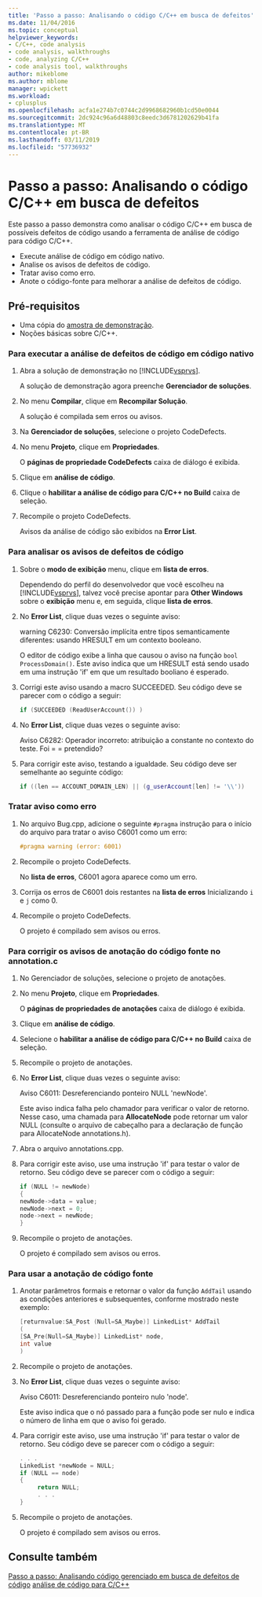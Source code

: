 ```yaml
---
title: 'Passo a passo: Analisando o código C/C++ em busca de defeitos'
ms.date: 11/04/2016
ms.topic: conceptual
helpviewer_keywords:
- C/C++, code analysis
- code analysis, walkthroughs
- code, analyzing C/C++
- code analysis tool, walkthroughs
author: mikeblome
ms.author: mblome
manager: wpickett
ms.workload:
- cplusplus
ms.openlocfilehash: acfa1e274b7c0744c2d9968682960b1cd50e0044
ms.sourcegitcommit: 2dc924c96a6d48803c8eedc3d6781202629b41fa
ms.translationtype: MT
ms.contentlocale: pt-BR
ms.lasthandoff: 03/11/2019
ms.locfileid: "57736932"
---
```

# <a name="walkthrough-analyzing-cc-code-for-defects"></a>Passo a passo: Analisando o código C/C++ em busca de defeitos

Este passo a passo demonstra como analisar o código C/C++ em busca de possíveis defeitos de código usando a ferramenta de análise de código para código C/C++.

- Execute análise de código em código nativo.
- Analise os avisos de defeitos de código.
- Tratar aviso como erro.
- Anote o código-fonte para melhorar a análise de defeitos de código.

## <a name="prerequisites"></a>Pré-requisitos

- Uma cópia do [amostra de demonstração](../code-quality/demo-sample.md).
- Noções básicas sobre C/C++.

### <a name="to-run-code-defect-analysis-on-native-code"></a>Para executar a análise de defeitos de código em código nativo

1. Abra a solução de demonstração no [!INCLUDE[vsprvs](../code-quality/includes/vsprvs_md.md)].

     A solução de demonstração agora preenche **Gerenciador de soluções**.

2. No menu **Compilar**, clique em **Recompilar Solução**.

     A solução é compilada sem erros ou avisos.

3. Na **Gerenciador de soluções**, selecione o projeto CodeDefects.

4. No menu **Projeto**, clique em **Propriedades**.

     O **páginas de propriedade CodeDefects** caixa de diálogo é exibida.

5. Clique em **análise de código**.

6. Clique o **habilitar a análise de código para C/C++ no Build** caixa de seleção.

7. Recompile o projeto CodeDefects.

     Avisos da análise de código são exibidos na **Error List**.

### <a name="to-analyze-code-defect-warnings"></a>Para analisar os avisos de defeitos de código

1. Sobre o **modo de exibição** menu, clique em **lista de erros**.

     Dependendo do perfil do desenvolvedor que você escolheu na [!INCLUDE[vsprvs](../code-quality/includes/vsprvs_md.md)], talvez você precise apontar para **Other Windows** sobre o **exibição** menu e, em seguida, clique **lista de erros**.

2. No **Error List**, clique duas vezes o seguinte aviso:

     warning C6230: Conversão implícita entre tipos semanticamente diferentes: usando HRESULT em um contexto booleano.

     O editor de código exibe a linha que causou o aviso na função `bool ProcessDomain()`. Este aviso indica que um HRESULT está sendo usado em uma instrução 'if' em que um resultado booliano é esperado.

3. Corrigi este aviso usando a macro SUCCEEDED. Seu código deve se parecer com o código a seguir:

   ```cpp
   if (SUCCEEDED (ReadUserAccount()) )
   ```

4. No **Error List**, clique duas vezes o seguinte aviso:

     Aviso C6282: Operador incorreto: atribuição a constante no contexto do teste. Foi = = pretendido?

5. Para corrigir este aviso, testando a igualdade. Seu código deve ser semelhante ao seguinte código:

   ```cpp
   if ((len == ACCOUNT_DOMAIN_LEN) || (g_userAccount[len] != '\\'))
   ```

### <a name="to-treat-warning-as-an-error"></a>Tratar aviso como erro

1. No arquivo Bug.cpp, adicione o seguinte `#pragma` instrução para o início do arquivo para tratar o aviso C6001 como um erro:

   ```cpp
   #pragma warning (error: 6001)
   ```

2. Recompile o projeto CodeDefects.

     No **lista de erros**, C6001 agora aparece como um erro.

3. Corrija os erros de C6001 dois restantes na **lista de erros** Inicializando `i` e `j` como 0.

4. Recompile o projeto CodeDefects.

     O projeto é compilado sem avisos ou erros.

### <a name="to-correct-the-source-code-annotation-warnings-in-annotationc"></a>Para corrigir os avisos de anotação do código fonte no annotation.c

1. No Gerenciador de soluções, selecione o projeto de anotações.

2. No menu **Projeto**, clique em **Propriedades**.

     O **páginas de propriedades de anotações** caixa de diálogo é exibida.

3. Clique em **análise de código**.

4. Selecione o **habilitar a análise de código para C/C++ no Build** caixa de seleção.

5. Recompile o projeto de anotações.

6. No **Error List**, clique duas vezes o seguinte aviso:

     Aviso C6011: Desreferenciando ponteiro NULL 'newNode'.

     Este aviso indica falha pelo chamador para verificar o valor de retorno. Nesse caso, uma chamada para **AllocateNode** pode retornar um valor NULL (consulte o arquivo de cabeçalho para a declaração de função para AllocateNode annotations.h).

7. Abra o arquivo annotations.cpp.

8. Para corrigir este aviso, use uma instrução 'if' para testar o valor de retorno. Seu código deve se parecer com o código a seguir:

   ```cpp
   if (NULL != newNode)
   {
   newNode->data = value;
   newNode->next = 0;
   node->next = newNode;
   }
   ```

9. Recompile o projeto de anotações.

     O projeto é compilado sem avisos ou erros.

### <a name="to-use-source-code-annotation"></a>Para usar a anotação de código fonte

1. Anotar parâmetros formais e retornar o valor da função `AddTail` usando as condições anteriores e subsequentes, conforme mostrado neste exemplo:

   ```cpp
   [returnvalue:SA_Post (Null=SA_Maybe)] LinkedList* AddTail
   (
   [SA_Pre(Null=SA_Maybe)] LinkedList* node,
   int value
   )
   ```

2. Recompile o projeto de anotações.

3. No **Error List**, clique duas vezes o seguinte aviso:

     Aviso C6011: Desreferenciando ponteiro nulo 'node'.

     Este aviso indica que o nó passado para a função pode ser nulo e indica o número de linha em que o aviso foi gerado.

4. Para corrigir este aviso, use uma instrução 'if' para testar o valor de retorno. Seu código deve se parecer com o código a seguir:

   ```cpp
   . . .
   LinkedList *newNode = NULL;
   if (NULL == node)
   {
        return NULL;
        . . .
   }
   ```

5. Recompile o projeto de anotações.

     O projeto é compilado sem avisos ou erros.

## <a name="see-also"></a>Consulte também

[Passo a passo: Analisando código gerenciado em busca de defeitos de código](../code-quality/walkthrough-analyzing-managed-code-for-code-defects.md)
[análise de código para C/C++](../code-quality/code-analysis-for-c-cpp-overview.md)
